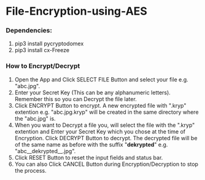 # File-Encryption-using-AES

### Dependencies:
1. pip3 install pycryptodomex
2. pip3 install cx-Freeze

### How to Encrypt/Decrypt
1. Open the App and Click SELECT FILE Button and select your file e.g. "abc.jpg".
2. Enter your Secret Key (This can be any alphanumeric letters). Remember this so you can Decrypt the file later.
3. Click ENCRYPT Button to encrypt. A new encrypted file with ".kryp" extention e.g. "abc.jpg.kryp" will be created in the same directory where the "abc.jpg" is.
4. When you want to Decrypt a file you, will select the file with the ".kryp" extention and Enter your Secret Key which you chose at the time of Encryption. Click DECRYPT Button to decrypt. The decrypted file will be of the same name as before with the suffix "__dekrypted__" e.g. "abc__dekrypted__.jpg".
5. Click RESET Button to reset the input fields and status bar.
6. You can also Click CANCEL Button during Encryption/Decryption to stop the process.
